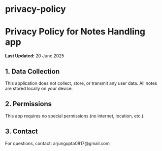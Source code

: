 # privacy-policy
<!DOCTYPE html>
<html>
<head>
  <title>Privacy Policy - Notes Handling</title>
</head>
<body>
  <h1>Privacy Policy for Notes Handling app</h1>
  <p><strong>Last Updated:</strong> 20 June 2025</p> <!-- Replace with today's date -->
  
  <h2>1. Data Collection</h2>
  <p>This application does not collect, store, or transmit any user data. All notes are stored locally on your device.</p>
  
  <h2>2. Permissions</h2>
  <p>This app requires no special permissions (no internet, location, etc.).</p>
  
  <h2>3. Contact</h2>
  <p>For questions, contact: arjungupta0817@gmail.com</p>
</body>
</html>
